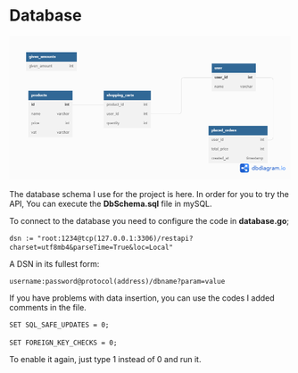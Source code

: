 # Database

![Database Schema](DbSchema.png)


The database schema I use for the project is here. In order for you to try the API, You can execute the **DbSchema.sql** file in mySQL.

To connect to the database you need to configure the code in **database.go**;

```
dsn := "root:1234@tcp(127.0.0.1:3306)/restapi?charset=utf8mb4&parseTime=True&loc=Local"
```

A DSN in its fullest form:

```
username:password@protocol(address)/dbname?param=value
```

If you have problems with data insertion, you can use the codes I added comments in the  file.

```
SET SQL_SAFE_UPDATES = 0;

SET FOREIGN_KEY_CHECKS = 0;
```

To enable it again, just type 1 instead of 0 and run it.
